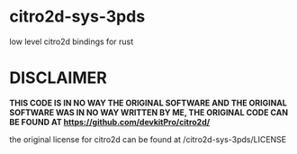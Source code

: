 # citro2d-sys-3pds
low level citro2d bindings for rust

# DISCLAIMER
**THIS CODE IS IN NO WAY THE ORIGINAL SOFTWARE AND THE ORIGINAL SOFTWARE WAS IN NO WAY WRITTEN BY ME, THE ORIGINAL CODE CAN BE FOUND AT https://github.com/devkitPro/citro2d/**

the original license for citro2d can be found at /citro2d-sys-3pds/LICENSE
